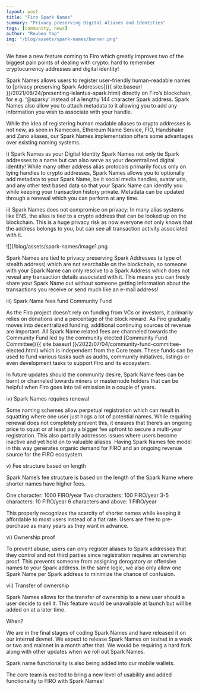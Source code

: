 ```yaml
---
layout: post
title: "Firo Spark Names"
summary: "Privacy preserving Digital Aliases and Identities"
tags: [community, news]
author: "Reuben Yap"
img: "/blog/assets/spark-names/banner.png"
---
```

We have a new feature coming to Firo which greatly improves two of the biggest pain points of dealing with crypto: hard to remember cryptocurrency addresses and digital identity! 

Spark Names allows users to register user-friendly human-readable names to [privacy preserving Spark Addresses]({{ site.baseurl }}/2021/08/24/presenting-lelantus-spark.html) directly on Firo’s blockchain, for e.g. ‘@sparky’ instead of a lengthy 144 character Spark address. Spark Names also allow you to attach metadata to it allowing you to add any information you wish to associate with your handle.

While the idea of registering human readable aliases to crypto addresses is not new, as seen in Namecoin, Ethereum Name Service, FIO, Handshake and Zano aliases, our Spark Names implementation offers some advantages over existing naming systems..

i)  Spark Names as your Digital Identity
Spark Names not only tie Spark addresses to a name but can also serve as your decentralized digital identity! While many other address alias protocols primarily focus only on tying handles to crypto addresses, Spark Names allows you to optionally add metadata to your Spark Name, be it social media handles, avatar urls, and any other text based data so that your Spark Name can identify you while keeping your transaction history private. Metadata can be updated through a renewal which you can perform at any time.

ii) Spark Names does not compromise on privacy: 
In many alias systems like ENS, the alias is tied to a crypto address that can be looked up on the blockchain. This is a huge privacy risk as now everyone not only knows that the address belongs to you, but can see all transaction activity associated with it.

![](/blog/assets/spark-names/image1.png

Spark Names are tied to privacy preserving Spark Addresses (a type of stealth address) which are not searchable on the blockchain, so someone with your Spark Name can only resolve to a Spark Address which does not reveal any transaction details associated with it. This means you can freely share your Spark Name out without someone getting information about the transactions you receive or send much like an e-mail address!

iii) Spark Name fees fund Community Fund

As the Firo project doesn’t rely on funding from VCs or investors, it primarily relies on donations and a percentage of the block reward. As Firo gradually moves into decentralized funding, additional continuing sources of revenue are important. All Spark Name related fees are channeled towards the Community Fund led by the community elected [Community Fund Committee]({{ site.baseurl }}/2022/07/04/community-fund-committee-elected.html) which is independent from the Core team. These funds can be used to fund various tasks such as audits, community initiatives, listings or even development tasks to support Firo and its ecosystem.

In future updates should the community desire, Spark Name fees can be burnt or channeled towards miners or masternode holders that can be helpful when Firo goes into tail emission in a couple of years.

iv) Spark Names requires renewal

Some naming schemes allow perpetual registration which can result in squatting where one user just hogs a lot of potential names. While requiring renewal does not completely prevent this, it ensures that there’s an ongoing price to squat or at least pay a bigger fee upfront to secure a multi-year registration. This also partially addresses issues where users become inactive and yet hold on to valuable aliases. Having Spark Names fee model in this way generates organic demand for FIRO and an ongoing revenue source for the FIRO ecosystem.

v)  Fee structure based on length

Spark Name’s fee structure is based on the length of the Spark Name where shorter names have higher fees. 

One character: 1000 FIRO/year 
Two characters: 100 FIRO/year 
3-5 characters: 10 FIRO/year 
6 characters and above: 1 FIRO/year 

This properly recognizes the scarcity of shorter names while keeping it affordable to most users instead of a flat rate. Users are free to pre-purchase as many years as they want in advance.

vi) Ownership proof

To prevent abuse, users can only register aliases to Spark addresses that they control and not third parties since registration requires an ownership proof. This prevents someone from assigning derogatory or offensive names to your Spark address. In the same logic, we also only allow one Spark Name per Spark address to minimize the chance of confusion.

vii) Transfer of ownership

Spark Names allows for the transfer of ownership to a new user should a user decide to sell it. This feature would be unavailable at launch but will be added on at a later time.

When?

We are in the final stages of coding Spark Names and have released it on our internal devnet. We expect to release Spark Names on testnet in a week or two and mainnet in a month after that. We would be requiring a hard fork along with other updates when we roll out Spark Names.

Spark name functionality is also being added into our mobile wallets.

The core team is excited to bring a new level of usability and added functionality to FIRO with Spark Names!
